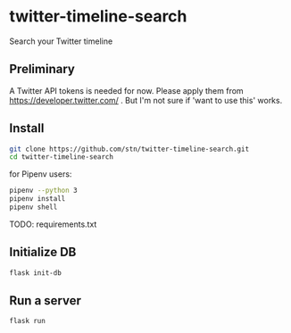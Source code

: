 # twitter-timeline-search
Search your Twitter timeline


## Preliminary

A Twitter API tokens is needed for now.
Please apply them from https://developer.twitter.com/ .
But I'm not sure if 'want to use this' works.


## Install

```bash
git clone https://github.com/stn/twitter-timeline-search.git
cd twitter-timeline-search
```

for Pipenv users:

```bash
pipenv --python 3
pipenv install
pipenv shell
```

TODO: requirements.txt

## Initialize DB

```bash
flask init-db
```


## Run a server

```bash
flask run
```
